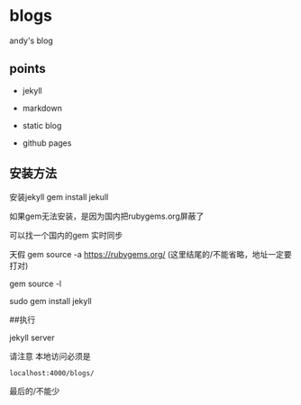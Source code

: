 # blogs
andy's blog

## points

* jekyll

* markdown

* static blog

* github pages

## 安装方法

安装jekyll   gem install jekull

如果gem无法安装，是因为国内把rubygems.org屏蔽了

可以找一个国内的gem 实时同步

天假
gem source -a https://rubygems.org/   (这里结尾的/不能省略，地址一定要打对)

gem source -l

sudo gem install jekyll

##执行 

jekyll server

请注意 本地访问必须是

	localhost:4000/blogs/

最后的/不能少

